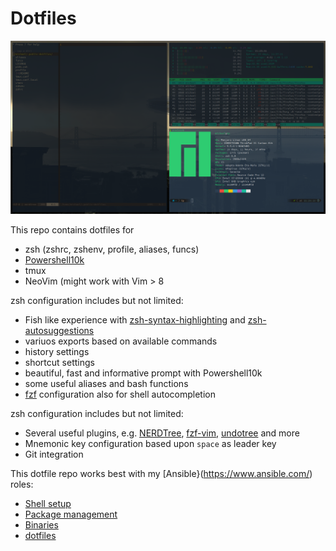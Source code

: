 # Dotfiles

![](screenshot.png)

This repo contains dotfiles for

- zsh (zshrc, zshenv, profile, aliases, funcs)
- [Powershell10k](https://github.com/romkatv/powerlevel10k)
- tmux
- NeoVim (might work with Vim > 8

zsh configuration includes but not limited:

- Fish like experience with [zsh-syntax-highlighting](https://github.com/zsh-users/zsh-syntax-highlighting) and [zsh-autosuggestions](https://github.com/zsh-users/zsh-autosuggestions)
- variuos exports based on available commands
- history settings
- shortcut settings
- beautiful, fast and informative prompt with Powershell10k
- some useful aliases and bash functions
- [fzf](https://github.com/junegunn/fzf) configuration also for shell autocompletion

zsh configuration includes but not limited:

- Several useful plugins, e.g. [NERDTree](https://github.com/preservim/nerdtree), [fzf-vim](https://github.com/junegunn/fzf.vim), [undotree](https://github.com/mbbill/undotree) and more
- Mnemonic key configuration based upon `space` as leader key
- Git integration


This dotfile repo works best with my [Ansible}(https://www.ansible.com/) roles:

- [Shell setup](https://repo.rootknecht.net/allaman/ansible-role-shell)
- [Package management](https://repo.rootknecht.net/allaman/ansible-role-packages)
- [Binaries](https://repo.rootknecht.net/allaman/ansible-role-binaries)
- [dotfiles](https://repo.rootknecht.net/allaman/ansible-role-dotfiles)

